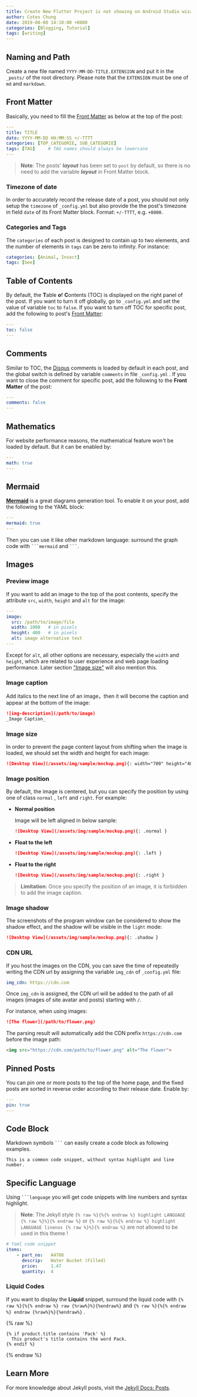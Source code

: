 ```yaml
---
title: Create New Flutter Project is not showing on Android Studio wizard
author: Cotes Chung
date: 2019-08-08 14:10:00 +0800
categories: [Blogging, Tutorial]
tags: [writing]
---
```


## Naming and Path

Create a new file named `YYYY-MM-DD-TITLE.EXTENSION` and put it in the `_posts/` of the root directory. Please note that the `EXTENSION` must be one of `md` and `markdown`.

## Front Matter

Basically, you need to fill the [Front Matter](https://jekyllrb.com/docs/front-matter/) as below at the top of the post:

```yaml
---
title: TITLE
date: YYYY-MM-DD HH:MM:SS +/-TTTT
categories: [TOP_CATEGORIE, SUB_CATEGORIE]
tags: [TAG]     # TAG names should always be lowercase
---
```

> **Note**: The posts' ***layout*** has been set to `post` by default, so there is no need to add the variable ***layout*** in Front Matter block.

### Timezone of date

In order to accurately record the release date of a post, you should not only setup the `timezone` of `_config.yml` but also provide the the post's timezone in field `date` of its Front Matter block. Format: `+/-TTTT`, e.g. `+0800`.

### Categories and Tags

The `categories` of each post is designed to contain up to two elements, and the number of elements in `tags` can be zero to infinity. For instance:

```yaml
categories: [Animal, Insect]
tags: [bee]
```

## Table of Contents

By default, the **T**able **o**f **C**ontents (TOC) is displayed on the right panel of the post. If you want to turn it off globally, go to `_config.yml` and set the value of variable `toc` to `false`. If you want to turn off TOC for specific post, add the following to post's [Front Matter](https://jekyllrb.com/docs/front-matter/):

```yaml
---
toc: false
---
```

## Comments

Similar to TOC, the [Disqus](https://disqus.com/) comments is loaded by default in each post, and the global switch is defined by variable `comments` in file `_config.yml` . If you want to close the comment for specific post, add the following to the **Front Matter** of the post:

```yaml
---
comments: false
---
```

## Mathematics

For website performance reasons, the mathematical feature won't be loaded by default. But it can be enabled by:

```yaml
---
math: true
---
```

## Mermaid

[**Mermaid**](https://github.com/mermaid-js/mermaid) is a great diagrams generation tool. To enable it on your post, add the following to the YAML block:

```yml
---
mermaid: true
---
```

Then you can use it like other markdown language: surround the graph code with ```` ```mermaid ```` and ```` ``` ````.

## Images

### Preview image

If you want to add an image to the top of the post contents, specify the attribute `src`, `width`, `height` and `alt` for the image:

```yaml
---
image:
  src: /path/to/image/file
  width: 1000   # in pixels
  height: 400   # in pixels
  alt: image alternative text
---
```

Except for `alt`, all other options are necessary, especially the `width` and `height`, which are related to user experience and web page loading performance. Later section ["Image size"](#image-size) will also mention this.


### Image caption

Add italics to the next line of an image，then it will become the caption and appear at the bottom of the image:

```markdown
![img-description](/path/to/image)
_Image Caption_
```

### Image size

In order to prevent the page content layout from shifting when the image is loaded, we should set the width and height for each image:

```markdown
![Desktop View](/assets/img/sample/mockup.png){: width="700" height="400" }
```

### Image position

By default, the image is centered, but you can specify the position by using one of class `normal` , `left` and `right`. For example:

- **Normal position**

  Image will be left aligned in below sample:

  ```markdown
  ![Desktop View](/assets/img/sample/mockup.png){: .normal }
  ```

- **Float to the left**

  ```markdown
  ![Desktop View](/assets/img/sample/mockup.png){: .left }
  ```

- **Float to the right**

  ```markdown
  ![Desktop View](/assets/img/sample/mockup.png){: .right }
  ```

> **Limitation**: Once you specify the position of an image, it is forbidden to add the image caption.

### Image shadow

The screenshots of the program window can be considered to show the shadow effect, and the shadow will be visible in the `light` mode:

```markdown
![Desktop View](/assets/img/sample/mockup.png){: .shadow }
```

### CDN URL

If you host the images on the CDN, you can save the time of repeatedly writing the CDN url by assigning the variable `img_cdn` of `_config.yml` file:

```yaml
img_cdn: https://cdn.com
```

Once `img_cdn` is assigned, the CDN url will be added to the path of all images (images of site avatar and posts) starting with `/`.

For instance, when using images:

```markdown
![The flower](/path/to/flower.png)
```

The parsing result will automatically add the CDN prefix `https://cdn.com` before the image path:

```html
<img src="https://cdn.com/path/to/flower.png" alt="The flower">
```

## Pinned Posts

You can pin one or more posts to the top of the home page, and the fixed posts are sorted in reverse order according to their release date. Enable by:

```yaml
---
pin: true
---
```

## Code Block

Markdown symbols ```` ``` ```` can easily create a code block as following examples.

```
This is a common code snippet, without syntax highlight and line number.
```

## Specific Language

Using ```` ```language ```` you will get code snippets with line numbers and syntax highlight.

> **Note**: The Jekyll style `{% raw %}{%{% endraw %} highlight LANGUAGE {% raw %}%}{% endraw %}` or `{% raw %}{%{% endraw %} highlight LANGUAGE linenos {% raw %}%}{% endraw %}` are not allowed to be used in this theme !

```yaml
# Yaml code snippet
items:
    - part_no:   A4786
      descrip:   Water Bucket (Filled)
      price:     1.47
      quantity:  4
```

### Liquid Codes

If you want to display the **Liquid** snippet, surround the liquid code with `{% raw %}{%{% endraw %} raw {%raw%}%}{%endraw%}` and `{% raw %}{%{% endraw %} endraw {%raw%}%}{%endraw%}` .

{% raw %}
```liquid
{% if product.title contains 'Pack' %}
  This product's title contains the word Pack.
{% endif %}
```
{% endraw %}

## Learn More

For more knowledge about Jekyll posts, visit the [Jekyll Docs: Posts](https://jekyllrb.com/docs/posts/).

